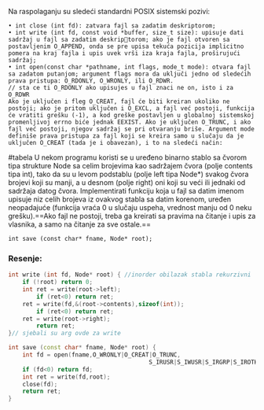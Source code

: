 Na raspolaganju su sledeći standardni POSIX sistemski pozivi:

	• int close (int fd): zatvara fajl sa zadatim deskriptorom;
	• int write (int fd, const void *buffer, size_t size): upisuje dati sadržaj u fajl sa zadatim deskriptorom; ako je fajl otvoren sa postavljenim O_APPEND, onda se pre upisa tekuća pozicija implicitno pomera na kraj fajla i upis uvek vrši iza kraja fajla, proširujući sadržaj;
	• int open(const char *pathname, int flags, mode_t mode): otvara fajl sa zadatom putanjom; argument flags mora da uključi jedno od sledećih prava pristupa: O_RDONLY, O_WRONLY, ili O_RDWR. 
	// sta ce ti O_RDONLY ako upisujes u fajl znaci ne on, isto i za O_RDWR
	Ako je uključen i fleg O_CREAT, fajl će biti kreiran ukoliko ne postoji; ako je pritom uključen i O_EXCL, a fajl već postoji, funkcija će vratiti grešku (-1), a kod greške postavljen u globalnoj sistemskoj promenljivoj errno biće jednak EEXIST. Ako je uključen O_TRUNC, i ako fajl već postoji, njegov sadržaj se pri otvaranju briše. Argument mode definiše prava pristupa za fajl koji se kreira samo u slučaju da je uključen O_CREAT (tada je i obavezan), i to na sledeći način:
#tabela
U nekom programu koristi se u uređeno binarno stablo sa čvorom tipa strukture Node sa celim brojevima kao sadržajem čvora (polje contents tipa int), tako da su u levom podstablu (polje left tipa Node*) svakog čvora brojevi koji su manji, a u desnom (polje right) oni koji su veći ili jednaki od sadržaja datog čvora. Implementirati funkciju koja u fajl sa datim imenom upisuje niz celih brojeva iz ovakvog stabla sa datim korenom, uređen neopadajuće (funkcija vraća 0 u slučaju uspeha, vrednost manju od 0 neku grešku).==Ako fajl ne postoji, treba ga kreirati sa pravima na čitanje i upis za vlasnika, a samo na čitanje za sve ostale.== 

	int save (const char* fname, Node* root);

### Resenje:
```c++
int write (int fd, Node* root) { //inorder obilazak stabla rekurzivni
	if (!root) return 0;
	int ret = write(root->left);
		if (ret<0) return ret;
	ret = write(fd,&(root->contents),sizeof(int));
		if (ret<0) return ret;
	ret = write(root->right);
		return ret;
}// sjebali su arg ovde za write

int save (const char* fname, Node* root) {
	int fd = open(fname,O_WRONLY|O_CREAT|O_TRUNC, 
										S_IRUSR|S_IWUSR|S_IRGRP|S_IROTH);
	if (fd<0) return fd;
	int ret = write(fd,root);
	close(fd);
	return ret;
}
```